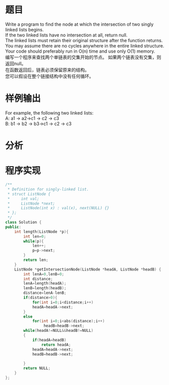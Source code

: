 # 题目
Write a program to find the node at which the intersection of two singly linked lists begins.\
If the two linked lists have no intersection at all, return null.\
The linked lists must retain their original structure after the function returns. \
You may assume there are no cycles anywhere in the entire linked structure.\
Your code should preferably run in O(n) time and use only O(1) memory.\
编写一个程序来查找两个单链表的交集开始的节点。
如果两个链表没有交集，则返回null。\
在函数返回后，链表必须保留原来的结构。\
您可以假设在整个链接结构中没有任何循环。
# 样例输出
For example, the following two linked lists: \
A:          a1 → a2->c1 → c2 → c3        
B:     b1 → b2 → b3->c1 → c2 → c3
# 分析

# 程序实现
```cpp
/**
 * Definition for singly-linked list.
 * struct ListNode {
 *     int val;
 *     ListNode *next;
 *     ListNode(int x) : val(x), next(NULL) {}
 * };
 */
class Solution {
public:
    int length(ListNode *p){
        int len=0;
        while(p){
            len++;
            p=p->next;
        }
        return len;
    }
    ListNode *getIntersectionNode(ListNode *headA, ListNode *headB) {
        int lenA=0,lenB=0;
        int distance;
        lenA=length(headA);
        lenB=length(headB);
        distance=lenA-lenB;
        if(distance>0){
            for(int i=0;i<distance;i++)
            headA=headA->next;
        }
        else
            for(int i=0;i<abs(distance);i++)
                 headB=headB->next;
        while(headA!=NULL&&headB!=NULL)
        {
            if(headA=headB)
                return headA;
            headA=headA->next;
            headB=headB->next;
        
        }
        return NULL;
    }
};
